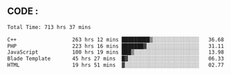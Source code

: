 ## CODE :
<!--START_SECTION:waka-->

```txt
Total Time: 713 hrs 37 mins

C++                  263 hrs 12 mins █████████▒░░░░░░░░░░░░░░░   36.68 %
PHP                  223 hrs 16 mins ███████▓░░░░░░░░░░░░░░░░░   31.11 %
JavaScript           100 hrs 19 mins ███▒░░░░░░░░░░░░░░░░░░░░░   13.98 %
Blade Template       45 hrs 27 mins  █▓░░░░░░░░░░░░░░░░░░░░░░░   06.33 %
HTML                 19 hrs 51 mins  ▓░░░░░░░░░░░░░░░░░░░░░░░░   02.77 %
```

<!--END_SECTION:waka-->
